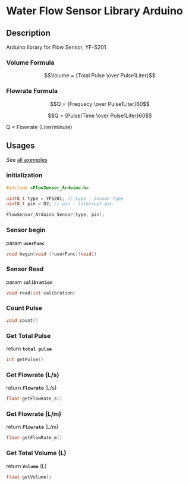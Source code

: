 # Water Flow Sensor Library Arduino
## Description
Arduino library for Flow Sensor, YF-S201   
### Volume Formula   
```math
Volume = {Total Pulse \over Pulse1Liter}
```
### Flowrate Formula   
```math
Q = {Frequecy \over Pulse1Liter}60
```
```math
Q = {Pulse/Time \over Pulse1Liter}60
```
Q = Flowrate (Liter/minute)   
## Usages
See [all axemples](https://github.com/hafidhh/FlowSensor-Arduino/tree/master/examples)

### initialization
```cpp
#include <FlowSensor_Arduino.h>

uint8_t type = YFS201; // type : Sensor type
uint8_t pin = D2; // pin : interrupt pin

FlowSensor_Arduino Sensor(type, pin);
```

### Sensor begin
param **`userFunc`** 
```cpp
void begin(void (*userFunc)(void))
```

### Sensor Read
param **`calibration`**
```cpp
void read(int calibration)
```

### Count Pulse
```cpp
void count()
```

### Get Total Pulse
return **`total pulse`**
```cpp
int getPulse()
```

### Get Flowrate (L/s)
return **`Flowrate`** (L/s)
```cpp
float getFlowRate_s()
```

### Get Flowrate (L/m)
return **`Flowrate`** (L/m)
```cpp
float getFlowRate_m() 
```

### Get Total Volume (L)
return **`Volume`** (L)
```cpp
float getVolume()
```  